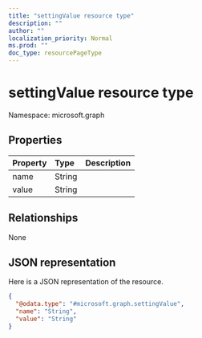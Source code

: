 ```yaml
---
title: "settingValue resource type"
description: ""
author: ""
localization_priority: Normal
ms.prod: ""
doc_type: resourcePageType
---
```


# settingValue resource type


Namespace: microsoft.graph



## Properties
|Property|Type|Description|
|:---|:---|:---|
|name|String||
|value|String||

## Relationships
None

## JSON representation
Here is a JSON representation of the resource.
<!-- {
  "blockType": "resource",
  "@odata.type": "microsoft.graph.settingValue"
}
-->
``` json
{
  "@odata.type": "#microsoft.graph.settingValue",
  "name": "String",
  "value": "String"
}
```

